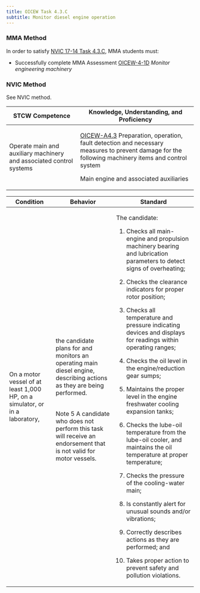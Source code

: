 ```yaml
---
title: OICEW Task 4.3.C 
subtitle: Monitor diesel engine operation
---
```



### MMA Method

In order to satisfy  [NVIC 17-14  Task  4.3.C](/stcw23/assets/images/nvic-17-14.pdf), MMA students must:

* Successfully complete MMA Assessment  [OICEW-4-1D](OICEW-4-1D) *Monitor engineering machinery*


### NVIC Method

<a onclick="togglevisibility('nvic_methods')" >See NVIC method.</a>

<div id='nvic_methods' class='hide'>

<table>
<thead>
<tr>
<th class='forty'> STCW Competence </th>
<th class='sixty'> Knowledge, Understanding, and Proficiency </th>
</tr>
</thead>




<tbody>
<tr><td markdown='1'>

Operate main and auxiliary machinery and associated control systems

</td><td markdown='1'>

[OICEW-A4.3](../../tables/31.html#OICEW-A4.3) Preparation, operation, fault detection and necessary measures to prevent damage for the following machinery items and control system 

Main engine and associated auxiliaries

</td></tr>


</tbody>
</table>


<table>
<thead>
<tr><th class='twenty'>  Condition </th><th class='twenty'> Behavior </th><th  class='sixty'>Standard </th></tr>
</thead>
<tbody >



<tr><td markdown='1'>

On a motor vessel of at least 1,000 HP, on a simulator, or in a laboratory,

</td><td markdown='1'>

the candidate plans for and monitors an operating main diesel engine, describing actions as they are being performed.

<br>

<div class="tooltip">Note 5
<span class="tooltiptext">
A candidate who does not perform this task will receive an endorsement that is not valid for motor vessels.
</span>
</div>


</td><td markdown='1'>

The candidate:

1. Checks all main-engine and propulsion machinery bearing and lubrication parameters  to detect signs of overheating;

2. Checks the clearance indicators for proper rotor position;

3. Checks all temperature and pressure indicating devices and displays for readings within operating ranges;

4. Checks the oil level in the engine/reduction gear sumps;

5. Maintains the proper level in the engine freshwater cooling expansion tanks;

6. Checks the lube-oil temperature from the lube-oil cooler, and maintains the oil temperature at proper temperature;

7. Checks the pressure of the cooling-water main;

8. Is constantly alert for unusual sounds and/or vibrations;

9. Correctly describes actions as they are performed; and

10. Takes proper action to prevent safety and pollution violations.

</td></tr>
</tbody>
</table>
</div>
